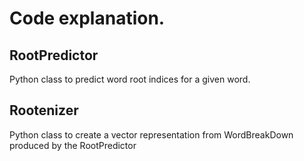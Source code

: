# Code explanation.
## RootPredictor
Python class to predict word root indices for a given word.
## Rootenizer
Python class to create a vector representation from WordBreakDown produced by the RootPredictor
